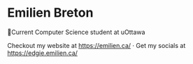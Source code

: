 # Emilien Breton

📝Current Computer Science student at uOttawa

Checkout my website at <https://emilien.ca/> &middot;
Get my socials at <https://edgie.emilien.ca/>
